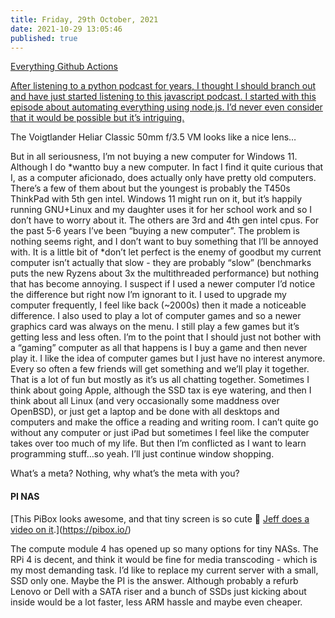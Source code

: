 ```yaml
---
title: Friday, 29th October, 2021
date: 2021-10-29 13:05:46
published: true
---
```


[Everything Github Actions](https://github.com/sdras/awesome-actions)

[After listening to a python podcast for years, I thought I should branch out and have just started listening to this javascript podcast. I started with this episode about automating everything using node.js. I’d never even consider that it would be possible but it’s intriguing.](https://changelog.com/jsparty/189)

The Voigtlander Heliar Classic 50mm f/3.5 VM looks like a nice lens…

But in all seriousness, I’m not buying a new computer for Windows 11. Although I do *wantto buy a new computer. In fact I find it quite curious that I, as a computer aficionado, does actually only have pretty old computers. There’s a few of them about but the youngest is probably the T450s ThinkPad with 5th gen intel. Windows 11 might run on it, but it’s happily running GNU+Linux and my daughter uses it for her school work and so I don’t have to worry about it. The others are 3rd and 4th gen intel cpus. For the past 5-6 years I’ve been “buying a new computer”. The problem is nothing seems right, and I don’t want to buy something that I’ll be annoyed with. It is a little bit of *don’t let perfect is the enemy of goodbut my current computer isn’t actually that slow - they are probably “slow” (benchmarks puts the new Ryzens about 3x the multithreaded performance) but nothing that has become annoying. I suspect if I used a newer computer I’d notice the difference but right now I’m ignorant to it. I used to upgrade my computer frequently, I feel like back (\~2000s) then it made a noticeable difference. I also used to play a lot of computer games and so a newer graphics card was always on the menu. I still play a few games but it’s getting less and less often. I’m to the point that I should just not bother with a “gaming” computer as all that happens is I buy a game and then never play it. I like the idea of computer games but I just have no interest anymore. Every so often a few friends will get something and we’ll play it together. That is a lot of fun but mostly as it’s us all chatting together. Sometimes I think about going Apple, although the SSD tax is eye watering, and then I think about all Linux (and very occasionally some maddness over OpenBSD), or just get a laptop and be done with all desktops and computers and make the office a reading and writing room. I can’t quite go without any computer or just iPad but sometimes I feel like the computer takes over too much of my life. But then I’m conflicted as I want to learn programming stuff…so yeah. I’ll just continue window shopping.

What’s a meta? Nothing, why what’s the meta with you?

#### PI NAS

[This PiBox looks awesome, and that tiny screen is so cute 🤩 [Jeff does a video on it](https://youtu.be/YtdVotS3018).](https://pibox.io/)

The compute module 4 has opened up so many options for tiny NASs. The RPi 4 is decent, and think it would be fine for media transcoding - which is my most demanding task. I’d like to replace my current server with a small, SSD only one. Maybe the PI is the answer. Although probably a refurb Lenovo or Dell with a SATA riser and a bunch of SSDs just kicking about inside would be a lot faster, less ARM hassle and maybe even cheaper.